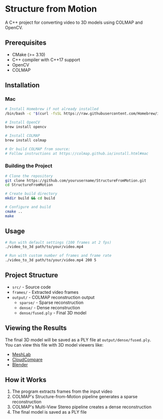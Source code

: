 # Structure from Motion

A C++ project for converting video to 3D models using COLMAP and OpenCV.

## Prerequisites

- CMake (>= 3.10)
- C++ compiler with C++17 support
- OpenCV
- COLMAP

## Installation

### Mac

```bash
# Install Homebrew if not already installed
/bin/bash -c "$(curl -fsSL https://raw.githubusercontent.com/Homebrew/install/HEAD/install.sh)"

# Install OpenCV
brew install opencv

# Install COLMAP
brew install colmap

# Or build COLMAP from source:
# Follow instructions at https://colmap.github.io/install.html#mac
```

### Building the Project

```bash
# Clone the repository
git clone https://github.com/yourusername/StructureFromMotion.git
cd StructureFromMotion

# Create build directory
mkdir build && cd build

# Configure and build
cmake ..
make
```

## Usage

```bash
# Run with default settings (100 frames at 2 fps)
./video_to_3d path/to/your/video.mp4

# Run with custom number of frames and frame rate
./video_to_3d path/to/your/video.mp4 200 5
```

## Project Structure

- `src/` - Source code
- `frames/` - Extracted video frames
- `output/` - COLMAP reconstruction output
  - `sparse/` - Sparse reconstruction
  - `dense/` - Dense reconstruction
  - `dense/fused.ply` - Final 3D model

## Viewing the Results

The final 3D model will be saved as a PLY file at `output/dense/fused.ply`. You can view this file with 3D model viewers like:

- [MeshLab](https://www.meshlab.net/)
- [CloudCompare](https://www.danielgm.net/cc/)
- [Blender](https://www.blender.org/)

## How it Works

1. The program extracts frames from the input video
2. COLMAP's Structure-from-Motion pipeline generates a sparse reconstruction
3. COLMAP's Multi-View Stereo pipeline creates a dense reconstruction
4. The final model is saved as a PLY file
